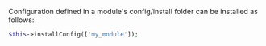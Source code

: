 Configuration defined in a module's config/install folder can be installed as follows:

```php
$this->installConfig(['my_module']);

```